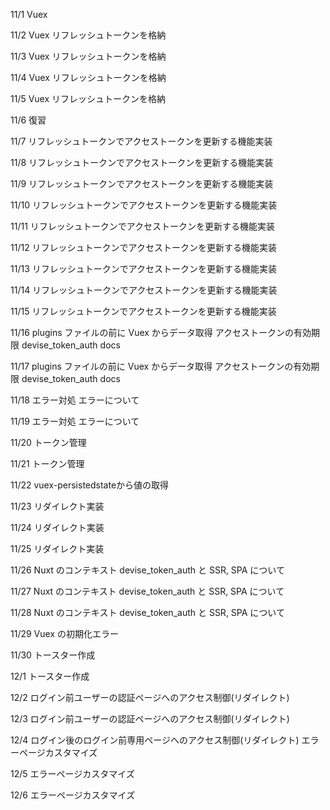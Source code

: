 11/1
Vuex

11/2
Vuex リフレッシュトークンを格納

11/3
Vuex リフレッシュトークンを格納

11/4
Vuex リフレッシュトークンを格納

11/5
Vuex リフレッシュトークンを格納

11/6
復習

11/7
リフレッシュトークンでアクセストークンを更新する機能実装

11/8
リフレッシュトークンでアクセストークンを更新する機能実装

11/9
リフレッシュトークンでアクセストークンを更新する機能実装

11/10
リフレッシュトークンでアクセストークンを更新する機能実装

11/11
リフレッシュトークンでアクセストークンを更新する機能実装

11/12
リフレッシュトークンでアクセストークンを更新する機能実装

11/13
リフレッシュトークンでアクセストークンを更新する機能実装

11/14
リフレッシュトークンでアクセストークンを更新する機能実装

11/15
リフレッシュトークンでアクセストークンを更新する機能実装

11/16
plugins ファイルの前に Vuex からデータ取得
アクセストークンの有効期限
devise_token_auth docs

11/17
plugins ファイルの前に Vuex からデータ取得
アクセストークンの有効期限
devise_token_auth docs

11/18
エラー対処
エラーについて

11/19
エラー対処
エラーについて

11/20
トークン管理

11/21
トークン管理

11/22
vuex-persistedstateから値の取得

11/23
リダイレクト実装

11/24
リダイレクト実装

11/25
リダイレクト実装

11/26
Nuxt のコンテキスト
devise_token_auth と SSR, SPA について

11/27
Nuxt のコンテキスト
devise_token_auth と SSR, SPA について

11/28
Nuxt のコンテキスト
devise_token_auth と SSR, SPA について

11/29
Vuex の初期化エラー

11/30
トースター作成

12/1
トースター作成

12/2
ログイン前ユーザーの認証ページへのアクセス制御(リダイレクト)

12/3
ログイン前ユーザーの認証ページへのアクセス制御(リダイレクト)

12/4
ログイン後のログイン前専用ページへのアクセス制御(リダイレクト)
エラーページカスタマイズ

12/5
エラーページカスタマイズ

12/6
エラーページカスタマイズ
